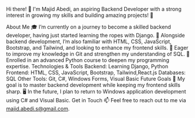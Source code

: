 Hi there! 👋
I'm Majid Abedi, an aspiring Backend Developer with a strong interest in growing my skills and building amazing projects! 🚀

About Me
🎓 I’m currently on a journey to become a skilled backend developer, having just started learning the ropes with Django.
🌱 Alongside backend development, I’m also familiar with HTML, CSS, JavaScript, Bootstrap, and Tailwind, and looking to enhance my frontend skills.
🔧 Eager to improve my knowledge in Git and strengthen my understanding of SQL.
🐍 Enrolled in an advanced Python course to deepen my programming expertise.
Technologies & Tools
Backend: Learning Django, Python
Frontend: HTML, CSS, JavaScript, Bootstrap, Tailwind,React.js
Databases: SQL
Other Tools: Git, C#, Windows Forms, Visual Basic
Future Goals
🌟 My goal is to master backend development while keeping my frontend skills sharp.
🖥️ In the future, I plan to return to Windows application development using C# and Visual Basic.
Get in Touch
📫 Feel free to reach out to me via majid.abedi.s@gmail.com.


<!---
majidabedis/majidabedis is a ✨ special ✨ repository because its `README.md` (this file) appears on your GitHub profile.
You can click the Preview link to take a look at your changes.
--->
